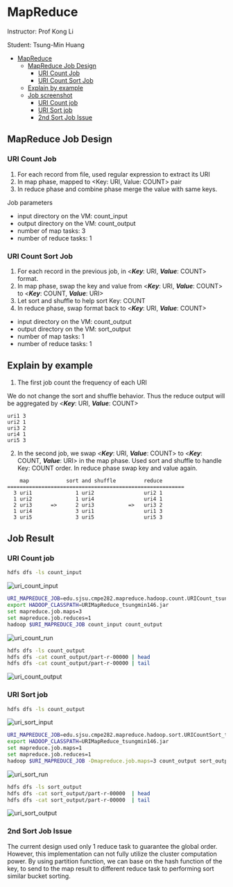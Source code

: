 # MapReduce

Instructor: Prof Kong Li

Student: Tsung-Min Huang

- [MapReduce](#mapreduce)
    - [MapReduce Job Design](#mapreduce-job-design)
        - [URI Count Job](#uri-count-job)
        - [URI Count Sort Job](#uri-count-sort-job)
    - [Explain by example](#explain-by-example)
    - [Job screenshot](#job-screenshot)
        - [URI Count job](#uri-count-job)
        - [URI Sort job](#uri-sort-job)
        - [2nd Sort Job Issue](#2nd-sort-job-issue)

## MapReduce Job Design

### URI Count Job

1. For each record from file, used regular expression to extract its URI
2. In map phase, mapped to \<Key: URI, Value: COUNT> pair
3. In reduce phase and combine phase merge the value with same keys.

Job parameters

- input directory on the VM: count_input
- output directory on the VM: count_output
- number of map tasks: 3
- number of reduce tasks: 1

### URI Count Sort Job

1. For each record in the previous job, in \<***Key***: URI, ***Value***: COUNT> format.
2. In  map phase, swap the key and value from \<***Key***: URI, ***Value***: COUNT> to \<***Key***: COUNT, ***Value***: URI>
3. Let sort and shuffle to help sort Key: COUNT
4. In reduce phase, swap format back to \<***Key***: URI, ***Value***: COUNT>

- input directory on the VM: count_output
- output directory on the VM: sort_output
- number of map tasks: 1
- number of reduce tasks: 1

<div style="page-break-after: always;"></div>

## Explain by example

1. The first job count the frequency of each URI

We do not change the sort and shuffle behavior. Thus the reduce output will be aggregated by \<***Key***: URI, ***Value***: COUNT>

```
uri1 3
uri2 1
uri3 2
uri4 1
uri5 3
```

2. In the second job, we swap \<***Key***: URI, ***Value***: COUNT> to \<***Key***: COUNT, ***Value***: URI> in the map phase. Used sort and shuffle to handle Key: COUNT order. In reduce phase swap key and value again.

```
    map            sort and shuffle         reduce
=========================================================    
  3 uri1              1 uri2                uri2 1
  1 uri2              1 uri4                uri4 1
  2 uri3      =>      2 uri3           =>   uri3 2
  1 uri4              3 uri1                uri1 3
  3 uri5              3 uri5                uri5 3
```

<div style="page-break-after: always;"></div>

## Job Result

### URI Count job

```bash
hdfs dfs -ls count_input
```

![uri_count_input](img/uri_count_input.png)

<div style="page-break-after: always;"></div>

```bash
URI_MAPREDUCE_JOB=edu.sjsu.cmpe282.mapreduce.hadoop.count.URICount_tsungmin146
export HADOOP_CLASSPATH=URIMapReduce_tsungmin146.jar
set mapreduce.job.maps=3
set mapreduce.job.reduces=1
hadoop $URI_MAPREDUCE_JOB count_input count_output
```

![uri_count_run](img/uri_count_run.png)

<div style="page-break-after: always;"></div>

```bash
hdfs dfs -ls count_output
hdfs dfs -cat count_output/part-r-00000 | head
hdfs dfs -cat count_output/part-r-00000 | tail
```

![uri_count_output](img/uri_count_output.png)

<div style="page-break-after: always;"></div>

### URI Sort job

```bash
hdfs dfs -ls count_output
```

![uri_sort_input](img/uri_sort_input.png)

<div style="page-break-after: always;"></div>

```bash
URI_MAPREDUCE_JOB=edu.sjsu.cmpe282.mapreduce.hadoop.sort.URICountSort_tsungmin146
export HADOOP_CLASSPATH=URIMapReduce_tsungmin146.jar
set mapreduce.job.maps=1
set mapreduce.job.reduces=1
hadoop $URI_MAPREDUCE_JOB -Dmapreduce.job.maps=3 count_output sort_output
```

![uri_sort_run](img/uri_sort_run.png)

<div style="page-break-after: always;"></div>

```bash
hdfs dfs -ls sort_output
hdfs dfs -cat sort_output/part-r-00000  | head
hdfs dfs -cat sort_output/part-r-00000  | tail
```

![uri_sort_output](img/uri_sort_output.png)

<div style="page-break-after: always;"></div>

### 2nd Sort Job Issue

The current design used only 1 reduce task to guarantee the global order. However, this implementation can not fully utilize the cluster computation power. By using partition function, we can base on the hash function of the key, to send to the map result to different reduce task to performing sort similar bucket sorting.
